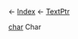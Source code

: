 ← [Index](Api-Index) ← [TextPtr](VRage.Game.ModAPI.Ingame.Utilities.TextPtr)

[char](System.Char) Char

